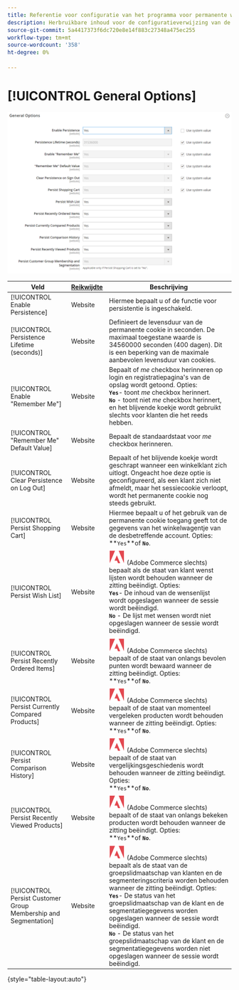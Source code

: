 ```yaml
---
title: Referentie voor configuratie van het programma voor permanente winkelen
description: Herbruikbare inhoud voor de configuratieverwijzing van de Persistent Shopping Cart.
source-git-commit: 5a4417373f6dc720e8e14f883c27348a475ec255
workflow-type: tm+mt
source-wordcount: '358'
ht-degree: 0%

---
```



# [!UICONTROL General Options]

![ Algemene Opties ](/help/configuration-reference/customers/assets/persistent-shopping-cart-general.png)<!-- zoom -->

<!-- [General Options](https://experienceleague.adobe.com/en/docs/commerce-admin/stores-sales/point-of-purchase/cart/cart-persistent#configure-a-persistent-cart) -->

| Veld | [ Reikwijdte ](/help/getting-started/websites-stores-views.md#scope-settings) | Beschrijving |
|--- |------------------------------------------------------------------------|--- |
| [!UICONTROL Enable Persistence] | Website | Hiermee bepaalt u of de functie voor persistentie is ingeschakeld. |
| [!UICONTROL Persistence Lifetime (seconds)] | Website | Definieert de levensduur van de permanente cookie in seconden. De maximaal toegestane waarde is 34560000 seconden (400 dagen). Dit is een beperking van de maximale aanbevolen levensduur van cookies. |
| [!UICONTROL Enable "Remember Me"] | Website | Bepaalt of _me_ checkbox herinneren op login en registratiepagina&#39;s van de opslag wordt getoond. Opties: <br/>**`Yes`**- toont _me_ checkbox herinnert.<br/>**`No`** - toont niet _me_ checkbox herinnert, en het blijvende koekje wordt gebruikt slechts voor klanten die het reeds hebben. |
| [!UICONTROL "Remember Me" Default Value] | Website | Bepaalt de standaardstaat voor _me_ checkbox herinneren. |
| [!UICONTROL Clear Persistence on Log Out] | Website | Bepaalt of het blijvende koekje wordt geschrapt wanneer een winkelklant zich uitlogt. Ongeacht hoe deze optie is geconfigureerd, als een klant zich niet afmeldt, maar het sessiecookie verloopt, wordt het permanente cookie nog steeds gebruikt. |
| [!UICONTROL Persist Shopping Cart] | Website | Hiermee bepaalt u of het gebruik van de permanente cookie toegang geeft tot de gegevens van het winkelwagentje van de desbetreffende account. Opties: <br/>**`Yes`**of **`No`**. |
| [!UICONTROL Persist Wish List] | Website | ![ Adobe Commerce ](/help/assets/adobe-logo.svg) (Adobe Commerce slechts) bepaalt als de staat van klant wenst lijsten wordt behouden wanneer de zitting beëindigt. Opties: <br/>**`Yes`**- De inhoud van de wensenlijst wordt opgeslagen wanneer de sessie wordt beëindigd.<br/>**`No`** - De lijst met wensen wordt niet opgeslagen wanneer de sessie wordt beëindigd. |
| [!UICONTROL Persist Recently Ordered Items] | Website | ![ Adobe Commerce ](/help/assets/adobe-logo.svg) (Adobe Commerce slechts) bepaalt of de staat van onlangs bevolen punten wordt bewaard wanneer de zitting beëindigt. Opties: <br/>**`Yes`**of **`No`**. |
| [!UICONTROL Persist Currently Compared Products] | Website | ![ Adobe Commerce ](/help/assets/adobe-logo.svg) (Adobe Commerce slechts) bepaalt of de staat van momenteel vergeleken producten wordt behouden wanneer de zitting beëindigt. Opties: <br/>**`Yes`**of **`No`**. |
| [!UICONTROL Persist Comparison History] | Website | ![ Adobe Commerce ](/help/assets/adobe-logo.svg) (Adobe Commerce slechts) bepaalt of de staat van vergelijkingsgeschiedenis wordt behouden wanneer de zitting beëindigt. Opties: <br/>**`Yes`**of **`No`**. |
| [!UICONTROL Persist Recently Viewed Products] | Website | ![ Adobe Commerce ](/help/assets/adobe-logo.svg) (Adobe Commerce slechts) bepaalt of de staat van onlangs bekeken producten wordt behouden wanneer de zitting beëindigt. Opties: <br/>**`Yes`**of **`No`**. |
| [!UICONTROL Persist Customer Group Membership and Segmentation] | Website | ![ Adobe Commerce ](/help/assets/adobe-logo.svg) (Adobe Commerce slechts) bepaalt als de staat van de groepslidmaatschap van klanten en de segmenteringscriteria worden behouden wanneer de zitting beëindigt. Opties: <br/>**`Yes`**- De status van het groepslidmaatschap van de klant en de segmentatiegegevens worden opgeslagen wanneer de sessie wordt beëindigd.<br/>**`No`** - De status van het groepslidmaatschap van de klant en de segmentatiegegevens worden niet opgeslagen wanneer de sessie wordt beëindigd. |

{style="table-layout:auto"}
